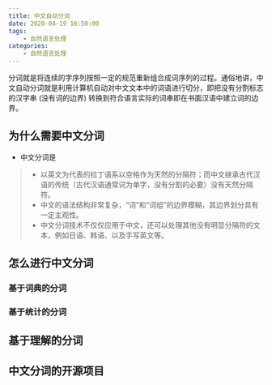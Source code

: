 ```yaml
---
title: 中文自动分词
date: 2020-04-19 16:50:00
tags:
    - 自然语言处理
categories: 
    - 自然语言处理
---
```


分词就是将连续的字序列按照一定的规范重新组合成词序列的过程。通俗地讲，中文自动分词就是利用计算机自动对中文文本中的词语进行切分，即把没有分割标志的汉字串 (没有词的边界) 转换到符合语言实际的词串即在书面汉语中建立词的边界。

<!-- more -->

## 为什么需要中文分词

- 中文分词是

> - 以英文为代表的拉丁语系以空格作为天然的分隔符；而中文继承古代汉语的传统（古代汉语通常词为单字，没有分割的必要）没有天然分隔符。
> - 中文的语法结构非常复杂，“词”和“词组”的边界模糊，其边界划分具有一定主观性。
> - 中文分词技术不仅仅应用于中文，还可以处理其他没有明显分隔符的文本，例如日语、韩语、以及手写英文等。

## 怎么进行中文分词

### 基于词典的分词

### 基于统计的分词

## 基于理解的分词

## 中文分词的开源项目
